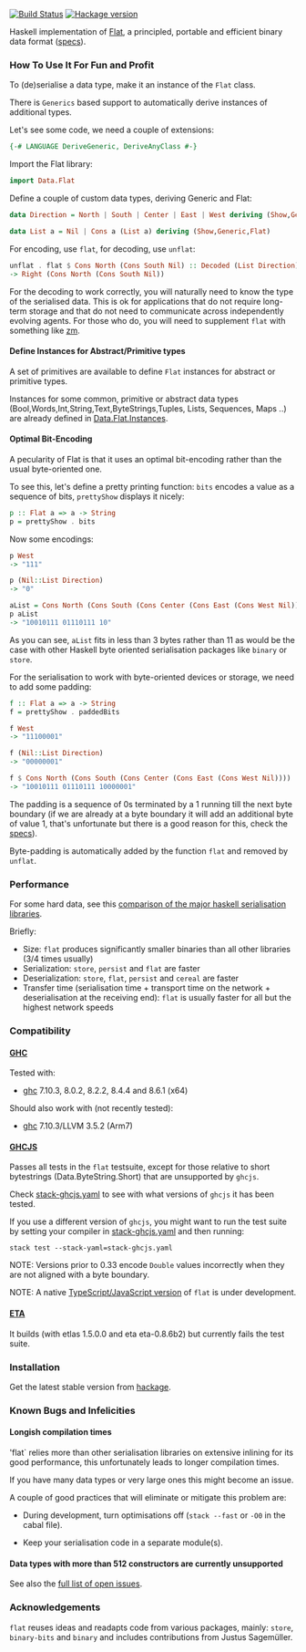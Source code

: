 
[![Build Status](https://travis-ci.org/Quid2/flat.svg?branch=master)](https://travis-ci.org/Quid2/flat)
[![Hackage version](https://img.shields.io/hackage/v/flat.svg)](http://hackage.haskell.org/package/flat)

Haskell implementation of [Flat](http://quid2.org/docs/Flat.pdf), a principled, portable and efficient binary data format ([specs](http://quid2.org)).

### How To Use It For Fun and Profit

To (de)serialise a data type, make it an instance of the `Flat` class.

There is `Generics` based support to automatically derive instances of additional types.

Let's see some code, we need a couple of extensions:

```haskell
{-# LANGUAGE DeriveGeneric, DeriveAnyClass #-}
```

Import the Flat library:

```haskell
import Data.Flat
```

Define a couple of custom data types, deriving Generic and Flat:

```haskell
data Direction = North | South | Center | East | West deriving (Show,Generic,Flat)
```

```haskell
data List a = Nil | Cons a (List a) deriving (Show,Generic,Flat)
```

For encoding, use `flat`, for decoding, use `unflat`:

```haskell
unflat . flat $ Cons North (Cons South Nil) :: Decoded (List Direction)
-> Right (Cons North (Cons South Nil))
```


For the decoding to work correctly, you will naturally need to know the type of the serialised data. This is ok for applications that do not require long-term storage and that do not need to communicate across independently evolving agents. For those who do, you will need to supplement `flat` with something like [zm](https://github.com/Quid2/zm).

#### Define Instances for Abstract/Primitive types

 A set of primitives are available to define `Flat` instances for abstract or primitive types.

 Instances for some common, primitive or abstract data types (Bool,Words,Int,String,Text,ByteStrings,Tuples, Lists, Sequences, Maps ..) are already defined in [Data.Flat.Instances](https://github.com/Quid2/flat/blob/master/src/Data/Flat/Instances.hs).

#### Optimal Bit-Encoding

A pecularity of Flat is that it uses an optimal bit-encoding rather than the usual byte-oriented one.

 To see this, let's define a pretty printing function: `bits` encodes a value as a sequence of bits, `prettyShow` displays it nicely:

```haskell
p :: Flat a => a -> String
p = prettyShow . bits
```

Now some encodings:

```haskell
p West
-> "111"
```


```haskell
p (Nil::List Direction)
-> "0"
```


```haskell
aList = Cons North (Cons South (Cons Center (Cons East (Cons West Nil))))
p aList
-> "10010111 01110111 10"
```


As you can see, `aList` fits in less than 3 bytes rather than 11 as would be the case with other Haskell byte oriented serialisation packages like `binary` or `store`.

For the serialisation to work with byte-oriented devices or storage, we need to add some padding:

```haskell
f :: Flat a => a -> String
f = prettyShow . paddedBits
```

```haskell
f West
-> "11100001"
```


```haskell
f (Nil::List Direction)
-> "00000001"
```


```haskell
f $ Cons North (Cons South (Cons Center (Cons East (Cons West Nil))))
-> "10010111 01110111 10000001"
```

The padding is a sequence of 0s terminated by a 1 running till the next byte boundary (if we are already at a byte boundary it will add an additional byte of value 1, that's unfortunate but there is a good reason for this, check the [specs](http://quid2.org/docs/Flat.pdf)).

Byte-padding is automatically added by the function `flat` and removed by `unflat`.

### Performance

For some hard data, see this [comparison of the major haskell serialisation libraries](https://github.com/haskell-perf/serialization).

Briefly:
 * Size: `flat` produces significantly smaller binaries than all other libraries (3/4 times usually)
 * Serialization: `store`, `persist` and `flat` are faster
 * Deserialization: `store`, `flat`, `persist` and `cereal` are faster
 * Transfer time (serialisation time + transport time on the network + deserialisation at the receiving end): `flat` is usually faster for all but the highest network speeds

### Compatibility

#### [GHC](https://www.haskell.org/ghc/) 

Tested with:
  * [ghc](https://www.haskell.org/ghc/) 7.10.3, 8.0.2, 8.2.2, 8.4.4 and 8.6.1 (x64)

Should also work with (not recently tested):
  * [ghc](https://www.haskell.org/ghc/) 7.10.3/LLVM 3.5.2 (Arm7)

####  [GHCJS](https://github.com/ghcjs/ghcjs)
 
Passes all tests in the `flat` testsuite, except for those relative to short bytestrings (Data.ByteString.Short) that are unsupported by `ghcjs`.

Check [stack-ghcjs.yaml](https://github.com/Quid2/flat/blob/master/stack-ghcjs.yaml) to see with what versions of `ghcjs` it has been tested.

If you use a different version of `ghcjs`, you might want to run the test suite by setting your compiler in [stack-ghcjs.yaml](https://github.com/Quid2/flat/blob/master/stack-ghcjs.yaml) and then running:

`stack test --stack-yaml=stack-ghcjs.yaml`

NOTE: Versions prior to 0.33 encode `Double` values incorrectly when they are not aligned with a byte boundary.

NOTE: A native [TypeScript/JavaScript version](https://github.com/Quid2/ts) of `flat` is under development.

#### [ETA](https://eta-lang.org/)

It builds (with etlas 1.5.0.0 and eta eta-0.8.6b2) but currently fails the test suite.

### Installation

Get the latest stable version from [hackage](https://hackage.haskell.org/package/flat).

### Known Bugs and Infelicities

#### Longish compilation times

'flat` relies more than other serialisation libraries on extensive inlining for its good performance, this unfortunately leads to longer compilation times. 

If you have many data types or very large ones this might become an issue.

A couple of good practices that will eliminate or mitigate this problem are:

* During development, turn optimisations off (`stack --fast` or `-O0` in the cabal file).

* Keep your serialisation code in a separate module(s).

#### Data types with more than 512 constructors are currently unsupported

See also the [full list of open issues](https://github.com/Quid2/flat/issues).

### Acknowledgements

 `flat` reuses ideas and readapts code from various packages, mainly: `store`, `binary-bits` and `binary` and includes contributions from Justus Sagemüller.
